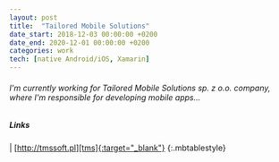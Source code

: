 ```yaml
---
layout: post
title:  "Tailored Mobile Solutions"
date_start: 2018-12-03 00:00:00 +0200
date_end: 2020-12-01 00:00:00 +0200
categories: work
tech: [native Android/iOS, Xamarin]
---
```

###### I'm currently working for Tailored Mobile Solutions sp. z o.o. company, where I'm responsible for developing mobile apps...

##### Links

<a href="http://tmssoft.pl" target="_blank"><i class="fa fa-link fa-3x" style="color: black"></i></a> | [http://tmssoft.pl][tms]{:target="_blank"}
{:.mbtablestyle}

[//]: links:
[tms]: http://tmssoft.pl
